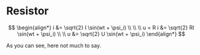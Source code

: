 # Resistor

$$
\begin{align*}
i &= \sqrt{2} I \sin(wt + \psi_i)
\\ \\ \\
u = R i &= \sqrt{2} RI \sin(wt + \psi_i)
\\ \\
u &= \sqrt{2} U \sin(wt + \psi_i)
\end{align*}
$$

As you can see, here not much to say.

